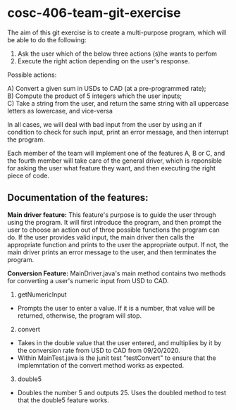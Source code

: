 # cosc-406-team-git-exercise

The aim of this git exercise is to create a multi-purpose program, which will be able to do the following: 

1) Ask the user which of the below three actions (s)he wants to perfom
2) Execute the right action depending on the user's response. 

Possible actions: 

A) Convert a given sum in USDs to CAD (at a pre-programmed rate); </br>
B) Compute the product of 5 integers which the user inputs; </br>
C) Take a string from the user, and return the same string with all uppercase letters as lowercase, and vice-versa </br>

In all cases, we will deal with bad input from the user by using an if condition to check for such input, print an error message, and then interrupt the program. 

Each member of the team will implement one of the features A, B or C, and the fourth member will take care of the general driver, which is reponsible for asking the user what feature they want, and then executing the right piece of code. 

## Documentation of the features: 
<b>Main driver feature:</b>
This feature's purpose is to guide the user through using the program. It will first introduce the program, 
and then prompt the user to choose an action out of three possible functions the program can do. If the user provides valid input, 
the main driver then calls the appropriate function and prints to the user the appropriate output. If not, the main driver 
prints an error message to the user, and then terminates the program. 

<b>Conversion Feature:</b>
MainDriver.java's main method contains two methods for converting a user's numeric input from USD to CAD.
1) getNumericInput 
- Prompts the user to enter a value. If it is a number, that value will be returned, otherwise, the program will stop.
2) convert
- Takes in the double value that the user entered, and multiplies by it by the conversion rate from USD to CAD from 09/20/2020.
- Within MainTest.java is the junit test "testConvert" to ensure that the implemntation of the convert method works as expected.
3) double5
- Doubles the number 5 and outputs 25. Uses the doubled method to test that the double5 feature works.